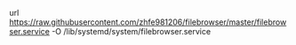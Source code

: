 url https://raw.githubusercontent.com/zhfe981206/filebrowser/master/filebrowser.service -O /lib/systemd/system/filebrowser.service

